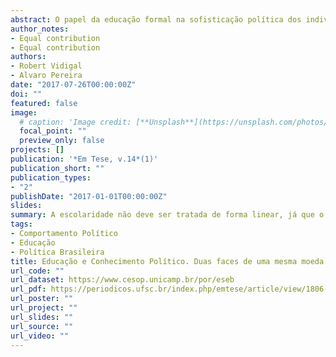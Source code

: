 ```yaml
---
abstract: O papel da educação formal na sofisticação política dos indivíduos é alvo de amplo debate. Entretanto, a educação, principalmente o ensino superior, fornece ferramentas para o entendimento sobre política, socializa valores cívicos e cria contatos sociais importantes para o acesso à informação, que são essenciais para a construção de um cidadão sofisticado. Utilizando-se do ESEB 2010 e 2014, avaliamos tanto a existência de efeito de cada grau de educação formal sobre o conhecimento factual de assuntos políticos. A partir dos resultados, afirmamos que a escolaridade não deve ser tratada de forma linear, já que o ensino superior aparece como divisor de águas na naturalização do mundo político, e, portanto, educação deve ser tratada através de categorias dicotômicas que represente cada grau educacional.
author_notes:
- Equal contribution
- Equal contribution
authors:
- Robert Vidigal
- Alvaro Pereira
date: "2017-07-26T00:00:00Z"
doi: ""
featured: false
image:
  # caption: 'Image credit: [**Unsplash**](https://unsplash.com/photos/PDRFeeDniCk)'
  focal_point: ""
  preview_only: false
projects: []
publication: '*Em Tese, v.14*(1)'
publication_short: ""
publication_types:
- "2"
publishDate: "2017-01-01T00:00:00Z"
slides: 
summary: A escolaridade não deve ser tratada de forma linear, já que o ensino superior aparece como divisor de águas na naturalização do mundo político, e, portanto, educação deve ser tratada através de categorias dicotômicas que represente cada grau educacional.
tags:
- Comportamento Político
- Educação
- Política Brasileira
title: Educação e Conhecimento Político. Duas faces de uma mesma moeda ou moedas diferentes?
url_code: ""
url_dataset: https://www.cesop.unicamp.br/por/eseb
url_pdf: https://periodicos.ufsc.br/index.php/emtese/article/view/1806-5023.2017v14n1p172/34561
url_poster: ""
url_project: ""
url_slides: ""
url_source: ""
url_video: ""
---
```


